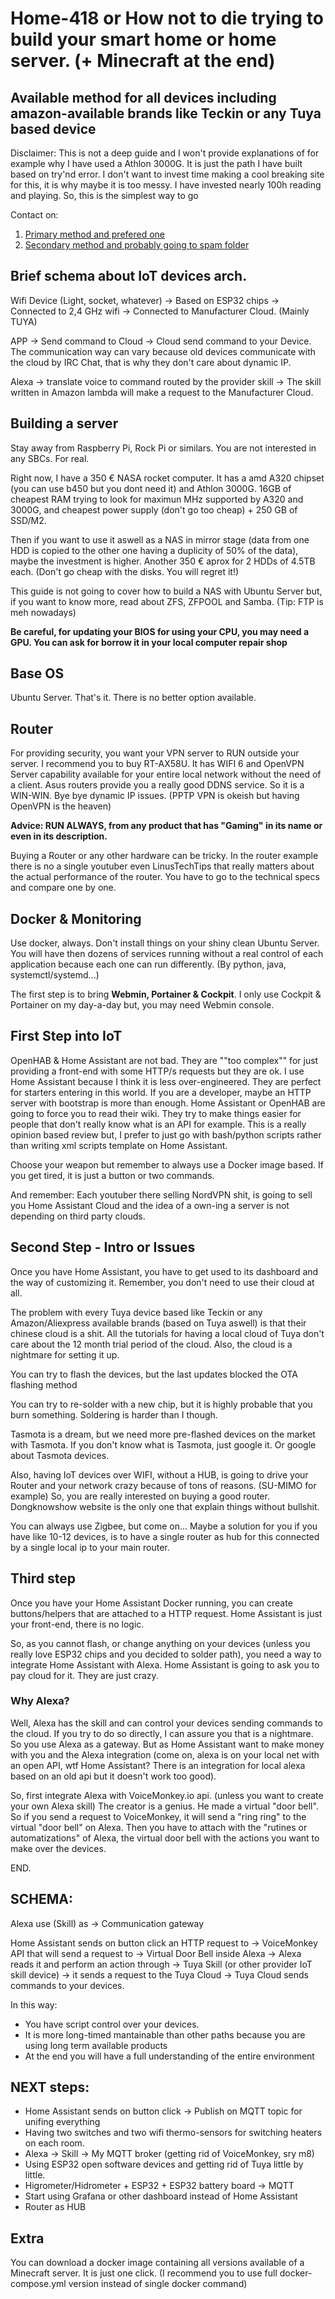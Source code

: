 # Home-418 or How not to die trying to build your smart home or home server. (+ Minecraft at the end)
## Available method for all devices including amazon-available brands like Teckin or any Tuya based device

Disclaimer: This is not a deep guide and I won't provide explanations of for example why I have used a Athlon 3000G. It is just the path I have built based on try'nd error.
I don't want to invest time making a cool breaking site for this, it is why maybe it is too messy.
I have invested nearly 100h reading and playing. So, this is the simplest way to go

Contact on: 
1. [Primary method and prefered one](https://es.linkedin.com/in/david-fern%C3%A1ndez-esteban-b749a9a8) 
2. [Secondary method and probably going to spam folder](mailto:davidfesteban@hotmail.com)

## Brief schema about IoT devices arch.

Wifi Device (Light, socket, whatever) -> Based on ESP32 chips -> Connected to 2,4 GHz wifi -> Connected to Manufacturer Cloud. (Mainly TUYA)

APP -> Send command to Cloud -> Cloud send command to your Device. The communication way can vary because old devices communicate with the cloud by IRC Chat, that is why they don't care about dynamic IP.

Alexa -> translate voice to command routed by the provider skill -> The skill written in Amazon lambda will make a request to the Manufacturer Cloud.


## Building a server

Stay away from Raspberry Pi, Rock Pi or similars. You are not interested in any SBCs. For real.

Right now, I have a 350 € NASA rocket computer. It has a amd A320 chipset (you can use b450 but you dont need it) and Athlon 3000G. 16GB of cheapest RAM trying to look for maximun MHz supported by A320 and 3000G, and cheapest power supply (don't go too cheap) + 250 GB of SSD/M2.

Then if you want to use it aswell as a NAS in mirror stage (data from one HDD is copied to the other one having a duplicity of 50% of the data), maybe the investment is higher. Another 350 € aprox for 2 HDDs of 4.5TB each. (Don't go cheap with the disks. You will regret it!)

This guide is not going to cover how to build a NAS with Ubuntu Server but, if you want to know more, read about ZFS, ZFPOOL and Samba. (Tip: FTP is meh nowadays)

**Be careful, for updating your BIOS for using your CPU, you may need a GPU. You can ask for borrow it in your local computer repair shop**

## Base OS

Ubuntu Server. That's it. There is no better option available.

## Router

For providing security, you want your VPN server to RUN outside your server. I recommend you to buy RT-AX58U. It has WIFI 6 and OpenVPN Server capability available for your entire local network without the need of a client. Asus routers provide you a really good DDNS service. So it is a WIN-WIN. Bye bye dynamic IP issues. (PPTP VPN is okeish but having OpenVPN is the heaven)

**Advice: RUN ALWAYS, from any product that has "Gaming" in its name or even in its description.** 

Buying a Router or any other hardware can be tricky. In the router example there is no a single youtuber even LinusTechTips that really matters about the actual performance of the router. You have to go to the technical specs and compare one by one.

## Docker & Monitoring

Use docker, always. Don't install things on your shiny clean Ubuntu Server. You will have then dozens of services running without a real control of each application because each one can run differently. (By python, java, systemctl/systemd...) 

The first step is to bring **Webmin, Portainer & Cockpit**. I only use Cockpit & Portainer on my day-a-day but, you may need Webmin console.

## First Step into IoT

OpenHAB & Home Assistant are not bad. They are ""too complex"" for just providing a front-end with some HTTP/s requests but they are ok. I use Home Assistant because I think it is less over-engineered. They are perfect for starters entering in this world. If you are a developer, maybe an HTTP server with bootstrap is more than enough. Home Assistant or OpenHAB are going to force you to read their wiki. They try to make things easier for people that don't really know what is an API for example. This is a really opinion based review but, I prefer to just go with bash/python scripts rather than writing xml scripts template on Home Assistant.

Choose your weapon but remember to always use a Docker image based. If you get tired, it is just a button or two commands.

And remember: Each youtuber there selling NordVPN shit, is going to sell you Home Assistant Cloud and the idea of a own-ing a server is not depending on third party clouds.

## Second Step - Intro or Issues

Once you have Home Assistant, you have to get used to its dashboard and the way of customizing it. Remember, you don't need to use their cloud at all.

The problem with every Tuya device based like Teckin or any Amazon/Aliexpress available brands (based on Tuya aswell) is that their chinese cloud is a shit. All the tutorials for having a local cloud of Tuya don't care about the 12 month trial period of the cloud. Also, the cloud is a nightmare for setting it up.

You can try to flash the devices, but the last updates blocked the OTA flashing method

You can try to re-solder with a new chip, but it is highly probable that you burn something. Soldering is harder than I though.

Tasmota is a dream, but we need more pre-flashed devices on the market with Tasmota. If you don't know what is Tasmota, just google it. Or google about Tasmota devices.

Also, having IoT devices over WIFI, without a HUB, is going to drive your Router and your network crazy because of tons of reasons. (SU-MIMO for example)
So, you are really interested on buying a good router. Dongknowshow website is the only one that explain things without bullshit.

You can always use Zigbee, but come on... Maybe a solution for you if you have like 10-12 devices, is to have a single router as hub for this connected by a single local ip to your main router.

## Third step

Once you have your Home Assistant Docker running, you can create buttons/helpers that are attached to a HTTP request. Home Assistant is just your front-end, there is no logic.

So, as you cannot flash, or change anything on your devices (unless you really love ESP32 chips and you decided to solder path), you need a way to integrate Home Assistant with Alexa. Home Assistant is going to ask you to pay cloud for it. They are just crazy.

### Why Alexa?

Well, Alexa has the skill and can control your devices sending commands to the cloud. If you try to do so directly, I can assure you that is a nightmare. So you use Alexa as a gateway. But as Home Assistant want to make money with you and the Alexa integration (come on, alexa is on your local net with an open API, wtf Home Assistant? There is an integration for local alexa based on an old api but it doesn't work too good). 

So, first integrate Alexa with VoiceMonkey.io api. (unless you want to create your own Alexa skill) The creator is a genius. He made a virtual "door bell". So if you send a request to VoiceMonkey, it will send a "ring ring" to the virtual "door bell" on Alexa. Then you have to attach with the "rutines or automatizations" of Alexa, the virtual door bell with the actions you want to make over the devices.

END.

## SCHEMA:

Alexa use (Skill) as -> Communication gateway

Home Assistant sends on button click an HTTP request to -> VoiceMonkey API that will send a request to -> Virtual Door Bell inside Alexa -> Alexa reads it and perform an action through -> Tuya Skill (or other provider IoT skill device) -> it sends a request to the Tuya Cloud -> Tuya Cloud sends commands to your devices.

In this way:

- You have script control over your devices.
- It is more long-timed mantainable than other paths because you are using long term available products
- At the end you will have a full understanding of the entire environment


## NEXT steps:

- Home Assistant sends on button click -> Publish on MQTT topic for unifing everything
- Having two switches and two wifi thermo-sensors for switching heaters on each room.
- Alexa -> Skill -> My MQTT broker (getting rid of VoiceMonkey, sry m8)
- Using ESP32 open software devices and getting rid of Tuya little by little. 
- Higrometer/Hidrometer + ESP32 + ESP32 battery board -> MQTT
- Start using Grafana or other dashboard instead of Home Assistant
- Router as HUB


## Extra
You can download a docker image containing all versions available of a Minecraft server. It is just one click. (I recommend you to use full docker-compose.yml version instead of single docker command)
